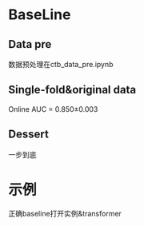 # BaseLine
## Data pre
数据预处理在ctb_data_pre.ipynb
## Single-fold&original data
Online AUC = 0.850±0.003
## Dessert
一步到底
# 示例
正确baseline打开实例&transformer
